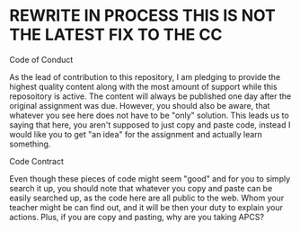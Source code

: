 # REWRITE IN PROCESS THIS IS NOT THE LATEST FIX TO THE CC

 Code of Conduct

As the lead of contribution to this repository, I am pledging to provide the highest quality content along with the most amount of support while this reposoitory is active.
The content will always be published one day after the original assignment was due. However, you should also be aware, that whatever you see here does not have to be "only" solution.
This leads us to saying that here, you aren't supposed to just copy and paste code, instead I would like you to get "an idea" for the assignment and actually learn something.

 Code Contract

Even though these pieces of code might seem "good" and for you to simply search it up, you should note that whatever you copy and paste can be easily searched up, as the code here are all
public to the web. Whom your teacher might be can find out, and it will be then your duty to explain your actions. Plus, if you are copy and pasting, why are you taking APCS?
